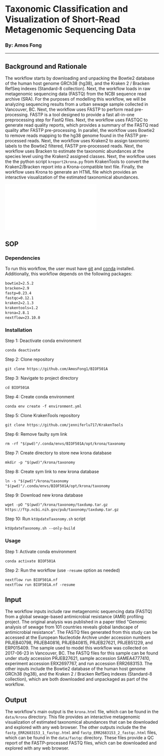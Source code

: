 # Taxonomic Classification and Visualization of Short-Read Metagenomic Sequencing Data
### By: Amos Fong

***

## Background and Rationale

The workflow starts by downloading and unpacking the Bowtie2 database of the human host genome GRCh38 (hg38), and the Kraken 2 / Bracken RefSeq indexes (Standard-8 collection). Next, the workflow loads in raw metagenomic sequencing data (FASTQ) from the NCBI sequence read archive (SRA). For the purposes of modelling this workflow, we will be analyzing sequencing results from a urban sewage sample collected in Vancouver, BC. Next, the workflow uses FASTP to perform read pre-processing. FASTP is a tool designed to provide a fast all-in-one preprocessing step for FastQ files. Next, the workflow uses FASTQC to generate read quality reports, which provides a summary of the FASTQ read quality after FASTP pre-processing. In parallel, the workflow uses Bowtie2 to remove reads mapping to the hg38 genome found in the FASTP pre-processed reads. Next, the workflow uses Kraken2 to assign taxonomic labels to the Bowtie2 filtered, FASTP pre-processed reads. Next, the workflow uses Bracken to estimate the taxonomic abundances at the species level using the Kraken2 assigned classes. Next, the workflow uses the the python script `kreport2krona.py` from KrakenTools to convert the Kraken2/Bracken report into a Krona-compatible text file. Finally, the workflow uses Krona to generate an HTML file which provides an interactive visualization of the estimated taxonomical abundances.

![pipeline](dag.pdf)

## SOP
### Dependencies
To run this workflow, the user must have [git](https://git-scm.com/book/en/v2/Getting-Started-Installing-Git) and [conda](https://docs.conda.io/projects/conda/en/latest/user-guide/install/index.html) installed. Additionally, this workflow depends on the following packages:
```
bowtie2=2.5.2
bracken=2.9
fastp=0.23.4
fastqc=0.12.1
kraken2=2.1.3
krakentools=1.2
krona=2.8.1
nextflow=23.10.0
```
### Installation
Step 1: Deactivate conda environment
```
conda deactivate
```
Step 2: Clone repository
```
git clone https://github.com/AmosFong1/BIOF501A
```
Step 3: Navigate to project directory
```
cd BIOF501A
```
Step 4: Create conda environment
```
conda env create -f environment.yml
```
Step 5: Clone KrakenTools repository
```
git clone https://github.com/jenniferlu717/KrakenTools
```
Step 6: Remove faulty sym link
```
rm -rf "$(pwd)"/.conda/envs/BIOF501A/opt/krona/taxonomy
```
Step 7: Create directory to store new krona database
```
mkdir -p "$(pwd)"/krona/taxonomy
```
Step 8: Create sym link to new krona database
```
ln -s "$(pwd)"/krona/taxonomy "$(pwd)"/.conda/envs/BIOF501A/opt/krona/taxonomy
```
Step 9: Download new krona database
```
wget -pO "$(pwd)"/krona/taxonomy/taxdump.tar.gz https://ftp.ncbi.nih.gov/pub/taxonomy/taxdump.tar.gz
```
Step 10: Run `ktUpdateTaxonomy.sh` script
```
ktUpdateTaxonomy.sh --only-build
```
### Usage
Step 1: Activate conda environment
```
conda activate BIOF501A
```
Step 2: Run the workflow (use `-resume` option as needed)
```
nextflow run BIOF501A.nf
nextflow run BIOF501A.nf -resume
```

## Input
The workflow inputs include raw metagenomic sequencing data (FASTQ) from a global sewage-based antimicrobial resistance (AMR) profiling project. The original analysis was published in a paper titled "Genomic analysis of sewage from 101 countries reveals global landscape of antimicrobial resistance". The FASTQ files generated from this study can be accessed at the European Nucleotide Archive under accession numbers PRJEB40798, PRJEB40816, PRJEB40815, PRJEB27621, PRJEB51229, and ERP015409. The sample used to model this workflow was collected on 2017-06-23 in Vancouver, BC. The FASTQ files for this sample can be found under study accession PRJEB27621, sample accession SAMEA4777410, experiment accession ERX2697767, and run accession ERR2683153. The other inputs include the Bowtie2 database of the human host genome GRCh38 (hg38), and the Kraken 2 / Bracken RefSeq indexes (Standard-8 collection), which are both downloaded and unpackaged as part of the workflow.

## Output
The workflow's main output is the `krona.html` file, which can be found in the `data/krona` directory. This file provides an interactive metagenomic visualization of estimated taxonomical abundances that can be downloaded and explored with any web browser. The other outputs include the the `fastp_ERR2683153_1_fastqc.html` and `fastp_ERR2683153_2_fastqc.html` files, which can be found in the `data/fastqc` directory. These files provide a QC report of the FASTP-processed FASTQ files, which can be downloaded and explored with any web browser.
